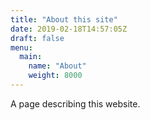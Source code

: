 ```yaml
---
title: "About this site"
date: 2019-02-18T14:57:05Z
draft: false
menu:
  main:
    name: "About"
    weight: 8000
---
```


A page describing this website.
